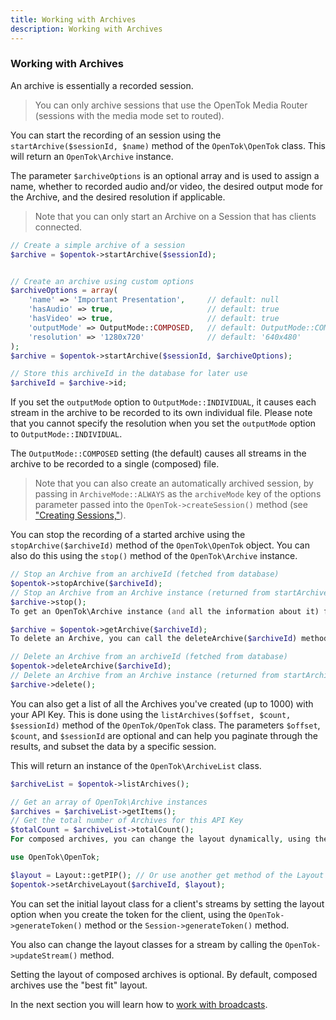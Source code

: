 ```yaml
---
title: Working with Archives
description: Working with Archives
---
```


### Working with Archives

An archive is essentially a recorded session.

>You can only archive sessions that use the OpenTok Media Router (sessions with the media mode set to routed).

You can start the recording of an session using the `startArchive($sessionId, $name)` method of the `OpenTok\OpenTok` class. This will return an `OpenTok\Archive` instance.

The parameter `$archiveOptions` is an optional array and is used to assign a name, whether to recorded audio and/or video, the desired output mode for the Archive, and the desired resolution if applicable.

> Note that you can only start an Archive on a Session that has clients connected.

```php
// Create a simple archive of a session
$archive = $opentok->startArchive($sessionId);


// Create an archive using custom options
$archiveOptions = array(
    'name' => 'Important Presentation',     // default: null
    'hasAudio' => true,                     // default: true
    'hasVideo' => true,                     // default: true
    'outputMode' => OutputMode::COMPOSED,   // default: OutputMode::COMPOSED
    'resolution' => '1280x720'              // default: '640x480'
);
$archive = $opentok->startArchive($sessionId, $archiveOptions);

// Store this archiveId in the database for later use
$archiveId = $archive->id;
```

If you set the `outputMode` option to `OutputMode::INDIVIDUAL`, it causes each stream in the archive to be recorded to its own individual file. Please note that you cannot specify the resolution when you set the `outputMode` option to `OutputMode::INDIVIDUAL`.

The `OutputMode::COMPOSED` setting (the default) causes all streams in the archive to be recorded to a single (composed) file.

> Note that you can also create an automatically archived session, by passing in `ArchiveMode::ALWAYS` as the `archiveMode` key of the options parameter passed into the `OpenTok->createSession()` method (see ["Creating Sessions,"](/video/tutorials/server-side-setup/video/server-side/php/streams/php)).

You can stop the recording of a started archive using the `stopArchive($archiveId)` method of the `OpenTok\OpenTok` object. You can also do this using the `stop()` method of the `OpenTok\Archive` instance.

```php
// Stop an Archive from an archiveId (fetched from database)
$opentok->stopArchive($archiveId);
// Stop an Archive from an Archive instance (returned from startArchive)
$archive->stop();
To get an OpenTok\Archive instance (and all the information about it) from an archive ID, use the getArchive($archiveId) method of the OpenTok\OpenTok class.

$archive = $opentok->getArchive($archiveId);
To delete an Archive, you can call the deleteArchive($archiveId) method of the OpenTok\OpenTok class or the delete() method of an OpenTok\Archive instance.

// Delete an Archive from an archiveId (fetched from database)
$opentok->deleteArchive($archiveId);
// Delete an Archive from an Archive instance (returned from startArchive, getArchive)
$archive->delete();
```

You can also get a list of all the Archives you've created (up to 1000) with your API Key. This is done using the `listArchives($offset, $count, $sessionId)` method of the `OpenTok/OpenTok` class. The parameters `$offset`, `$count`, and `$sessionId` are optional and can help you paginate through the results, and subset the data by a specific session. 

This will return an instance of the `OpenTok\ArchiveList` class.

```php
$archiveList = $opentok->listArchives();

// Get an array of OpenTok\Archive instances
$archives = $archiveList->getItems();
// Get the total number of Archives for this API Key
$totalCount = $archiveList->totalCount();
For composed archives, you can change the layout dynamically, using the setArchiveLayout($archiveId, $layoutType) method:

use OpenTok\OpenTok;

$layout = Layout::getPIP(); // Or use another get method of the Layout class.
$opentok->setArchiveLayout($archiveId, $layout);
```

You can set the initial layout class for a client's streams by setting the layout option when you create the token for the client, using the `OpenTok->generateToken()` method or the `Session->generateToken()` method.
 
You also can change the layout classes for a stream by calling the `OpenTok->updateStream()` method.

Setting the layout of composed archives is optional. By default, composed archives use the "best fit" layout.

<!-- opentok-todo: (see Customizing the video layout for composed archives). https://tokbox.com/developer/guides/archiving/layout-control.html-->

<!-- opentok-todo: For more information on archiving, see the OpenTok archiving developer guide. https://tokbox.com/developer/guides/archiving/ -->

In the next section you will learn how to [work with broadcasts](/video/tutorials/server-side-setup/video/server-side/php/broadcasts/php).
